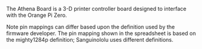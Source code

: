 The Athena Board is a 3-D printer controller board designed to interface with the Orange Pi Zero.

Note pin mappings can differ based upon the definition used by the firmware developer. The pin mapping shown in the spreadsheet is based on the mighty1284p definition; Sanguinololu uses different definitions.
